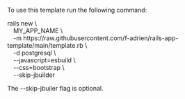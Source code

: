 To use this template run the following command:

rails new \\\
&emsp;MY_APP_NAME \\\
&emsp;-m https<avoidlink>://raw.githubusercontent.com/f-adrien/rails-app-template/main/template.rb \\\
&emsp;-d postgresql \\\
&emsp;--javascript=esbuild \\\
&emsp;--css=bootstrap \\\
&emsp;--skip-jbuilder

The --skip-jbuiler flag is optional.
